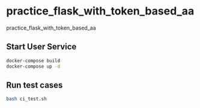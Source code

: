 # practice_flask_with_token_based_aa
practice_flask_with_token_based_aa


## Start User Service
```bash
docker-compose build
docker-compose up -d
```

## Run test cases
```bash
bash ci_test.sh
```
